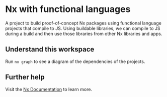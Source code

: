 # Nx with functional languages

A project to build proof-of-concept Nx packages using functional language projects that compile to JS.
Using buildable libraries, we can compile to JS during a build and then use those libraries from other Nx libraries and apps.

## Understand this workspace

Run `nx graph` to see a diagram of the dependencies of the projects.

## Further help

Visit the [Nx Documentation](https://nx.dev) to learn more.
